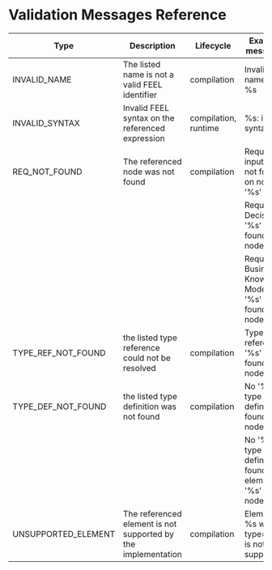 <!--
  Licensed to the Apache Software Foundation (ASF) under one
  or more contributor license agreements.  See the NOTICE file
  distributed with this work for additional information
  regarding copyright ownership.  The ASF licenses this file
  to you under the Apache License, Version 2.0 (the
  "License"); you may not use this file except in compliance
  with the License.  You may obtain a copy of the License at

    http://www.apache.org/licenses/LICENSE-2.0

  Unless required by applicable law or agreed to in writing,
  software distributed under the License is distributed on an
  "AS IS" BASIS, WITHOUT WARRANTIES OR CONDITIONS OF ANY
  KIND, either express or implied.  See the License for the
  specific language governing permissions and limitations
  under the License.
  -->

# Validation Messages Reference

| Type | Description | Lifecycle | Example messages
| --- | --- | --- | ---
| INVALID_NAME | The listed name is not a valid FEEL identifier | compilation | Invalid name '%s': %s
| INVALID_SYNTAX | Invalid FEEL syntax on the referenced expression | compilation, runtime | %s: invalid syntax 
| REQ_NOT_FOUND | The referenced node was not found | compilation | Required input '%s' not found on node '%s'
| |  |  | Required Decision '%s' not found on node '%s'
| |  |  | Required Business Knowledge Model '%s' not found on node '%s'
| TYPE_REF_NOT_FOUND | the listed type reference could not be resolved | compilation | Type reference '%s' not found on node '%s'
| TYPE_DEF_NOT_FOUND | the listed type definition was not found | compilation | No '%s' type definition found on node '%s'
| |  |  | No '%s' type definition found for element '%s' on node '%s'
| UNSUPPORTED_ELEMENT | The referenced element is not supported by the implementation | compilation | Element %s with type='%s' is not supported.
  
